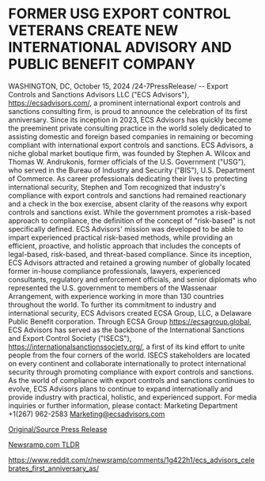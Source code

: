 # FORMER USG EXPORT CONTROL VETERANS CREATE NEW INTERNATIONAL ADVISORY AND PUBLIC BENEFIT COMPANY

WASHINGTON, DC, October 15, 2024 /24-7PressRelease/ -- Export Controls and Sanctions Advisors LLC ("ECS Advisors"), https://ecsadvisors.com/, a prominent international export controls and sanctions consulting firm, is proud to announce the celebration of its first anniversary. Since its inception in 2023, ECS Advisors has quickly become the preeminent private consulting practice in the world solely dedicated to assisting domestic and foreign based companies in remaining or becoming compliant with international export controls and sanctions.   ECS Advisors, a niche global market boutique firm, was founded by Stephen A. Wilcox and Thomas W. Andrukonis, former officials of the U.S. Government ("USG"), who served in the Bureau of Industry and Security ("BIS"), U.S. Department of Commerce. As career professionals dedicating their lives to protecting international security, Stephen and Tom recognized that industry's compliance with export controls and sanctions had remained reactionary and a check in the box exercise, absent clarity of the reasons why export controls and sanctions exist.   While the government promotes a risk-based approach to compliance, the definition of the concept of "risk-based" is not specifically defined. ECS Advisors' mission was developed to be able to impart experienced practical risk-based methods, while providing an efficient, proactive, and holistic approach that includes the concepts of legal-based, risk-based, and threat-based compliance.   Since its inception, ECS Advisors attracted and retained a growing number of globally located former in-house compliance professionals, lawyers, experienced consultants, regulatory and enforcement officials, and senior diplomats who represented the U.S. government to members of the Wassenaar Arrangement, with experience working in more than 130 countries throughout the world.   To further its commitment to industry and international security, ECS Advisors created ECSA Group, LLC, a Delaware Public Benefit corporation. Through ECSA Group https://ecsagroup.global, ECS Advisors has served as the backbone of the International Sanctions and Export Control Society ("ISECS"), https://internationalsanctionssociety.org/, a first of its kind effort to unite people from the four corners of the world. ISECS stakeholders are located on every continent and collaborate internationally to protect international security through promoting compliance with export controls and sanctions.  As the world of compliance with export controls and sanctions continues to evolve, ECS Advisors plans to continue to expand internationally and provide industry with practical, holistic, and experienced support.   For media inquiries or further information, please contact:  Marketing Department +1(267) 962-2583 Marketing@ecsadvisors.com 

[Original/Source Press Release](https://www.24-7pressrelease.com/press-release/515158/former-usg-export-control-veterans-create-new-international-advisory-and-public-benefit-company)
                    

[Newsramp.com TLDR](None) 

https://www.reddit.com/r/newsramp/comments/1g422h1/ecs_advisors_celebrates_first_anniversary_as/